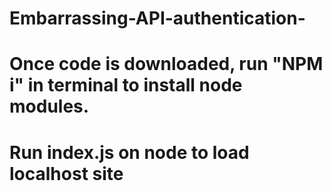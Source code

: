 # Embarrassing-API-authentication-
# Once code is downloaded, run "NPM i" in terminal to install node modules.
# Run index.js on node to load localhost site
